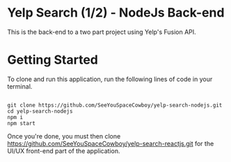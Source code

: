 # Yelp Search (1/2) - NodeJs Back-end

This is the back-end to a two part project using Yelp's Fusion API.

# Getting Started 

To clone and run this application, run the following lines of code in your terminal.

```shell

git clone https://github.com/SeeYouSpaceCowboy/yelp-search-nodejs.git
cd yelp-search-nodejs
npm i
npm start

```

Once you're done, you must then clone https://github.com/SeeYouSpaceCowboy/yelp-search-reactjs.git for the UI/UX front-end part of the application.
